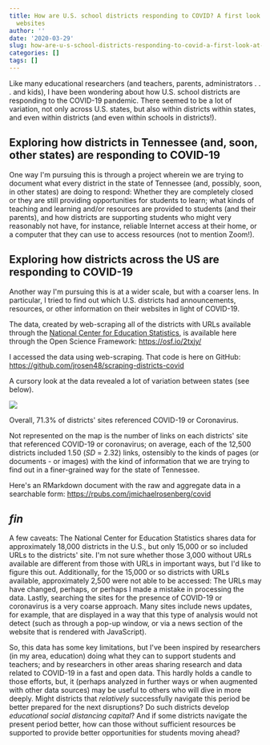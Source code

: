 ```yaml
---
title: How are U.S. school districts responding to COVID? A first look at 12,500 districts'
  websites
author: ''
date: '2020-03-29'
slug: how-are-u-s-school-districts-responding-to-covid-a-first-look-at-12-500-districts-websites
categories: []
tags: []
---
```


Like many educational researchers (and teachers, parents, administrators . . . and kids), I have been wondering about how U.S. school districts are responding to the COVID-19 pandemic. There seemed to be a lot of variation, not only across U.S. states, but also within districts within states, and even within districts (and even within schools in districts!).

## Exploring how districts in Tennessee (and, soon, other states) are responding to COVID-19

One way I'm pursuing this is through a project wherein we are trying to document what every district in the state of Tennessee (and, possibly, soon, in other states) are doing to respond: Whether they are completely closed or they are still providing opportunities for students to learn; what kinds of teaching and learning and/or resources are provided to students (and their parents), and how districts are supporting students who might very reasonably not have, for instance, reliable Internet access at their home, or a computer that they can use to access resources (not to mention Zoom!).

## Exploring how districts across the US are responding to COVID-19

Another way I'm pursuing this is at a wider scale, but with a coarser lens. In particular, I tried to find out which U.S. districts had announcements, resources, or other information on their websites in light of COVID-19. 

The data, created by web-scraping all of the districts with URLs available through the [National Center for Education Statistics](https://nces.ed.gov/ccd/elsi/tableGenerator.aspx), is available here through the Open Science Framework: https://osf.io/2txjy/

I accessed the data using web-scraping. That code is here on GitHub: https://github.com/jrosen48/scraping-districts-covid

A cursory look at the data revealed a lot of variation between states (see below). 

![](/post/2020-03-29-how-are-u-s-school-districts-responding-to-covid-a-first-look-at-12-500-districts-websites_files/state-plot.png)

Overall, 71.3% of districts' sites referenced COVID-19 or Coronavirus.

Not represented on the map is the number of links on each districts' site that referenced COVID-19 or coronavirus; on average, each of the 12,500 districts included 1.50 (*SD* = 2.32) links, ostensibly to the kinds of pages (or documents - or images) with the kind of information that we are trying to find out in a finer-grained way for the state of Tennessee. 

Here's an RMarkdown document with the raw and aggregate data in a searchable form: https://rpubs.com/jmichaelrosenberg/covid

## *fin*

A few caveats: The National Center for Education Statistics shares data for approximately 18,000 districts in the U.S., but only 15,000 or so included URLs to the districts' site. I'm not sure whether those 3,000 without URLs available are different from those with URLs in important ways, but I'd like to figure this out. Additionally, for the 15,000 or so districts with URLs available, approximately 2,500 were not able to be accessed: The URLs may have changed, perhaps, or perhaps I made a mistake in processing the data. Lastly, searching the sites for the presence of COVID-19 or coronavirus is a very coarse approach. Many sites include news updates, for example, that are displayed in a way that this type of analysis would not detect (such as through a pop-up window, or via a news section of the website that is rendered with JavaScript). 

So, this data has some key limitations, but I've been inspired by researchers (in my area, education) doing what they can to support students and teachers; and by researchers in other areas sharing research and data related to COVID-19 in a fast and open data. This hardly holds a candle to those efforts, but, it (perhaps analyzed in further ways or when augmented with other data sources) may be useful to others who will dive in more deeply. Might districts that *relatively* successfully navigate this period be better prepared for the next disruptions? Do such districts develop *educational social distancing capital*? And if some districts navigate the present period better, how can those without sufficient resources be supported to provide better opportunities for students moving ahead?